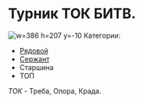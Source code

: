  # Турник ТОК БИТВ.
![w=386 h=207 y=-10](img/sys/event/tok.jpg)
Категории:
  * [Рядовой](/sys/event/tok/newbie)
  * [Сержант](/sys/event/tok/sergeant)
  * Старшина
  * ТОП

*ТОК* - Треба, Опора, Крада.